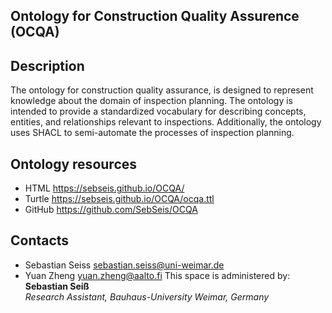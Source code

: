 ## Ontology for Construction Quality Assurence (OCQA)

## Description
The ontology for construction quality assurance, is designed to represent knowledge about the domain of inspection planning. The ontology is intended to provide a standardized vocabulary for describing concepts, entities, and relationships relevant to inspections. Additionally, the ontology uses SHACL to semi-automate the processes of inspection planning.

## Ontology resources
* HTML      https://sebseis.github.io/OCQA/
* Turtle    https://sebseis.github.io/OCQA/ocqa.ttl
* GitHub    https://github.com/SebSeis/OCQA

## Contacts
* Sebastian Seiss <sebastian.seiss@uni-weimar.de>
* Yuan Zheng <yuan.zheng@aalto.fi>
This space is administered by:  
**Sebastian Seiß**  
*Research Assistant, Bauhaus-University Weimar, Germany*  

